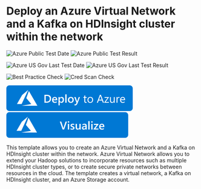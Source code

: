 # Deploy an Azure Virtual Network and a Kafka on HDInsight cluster within the network

![Azure Public Test Date](https://azurequickstartsservice.blob.core.windows.net/badges/101-hdinsight-kafka/PublicLastTestDate.svg)
![Azure Public Test Result](https://azurequickstartsservice.blob.core.windows.net/badges/101-hdinsight-kafka/PublicDeployment.svg)

![Azure US Gov Last Test Date](https://azurequickstartsservice.blob.core.windows.net/badges/101-hdinsight-kafka/FairfaxLastTestDate.svg)
![Azure US Gov Last Test Result](https://azurequickstartsservice.blob.core.windows.net/badges/101-hdinsight-kafka/FairfaxDeployment.svg)

![Best Practice Check](https://azurequickstartsservice.blob.core.windows.net/badges/101-hdinsight-kafka/BestPracticeResult.svg)
![Cred Scan Check](https://azurequickstartsservice.blob.core.windows.net/badges/101-hdinsight-kafka/CredScanResult.svg)

[![Deploy to Azure](https://raw.githubusercontent.com/Azure/azure-quickstart-templates/master/1-CONTRIBUTION-GUIDE/images/deploytoazure.svg?sanitize=true)](https://portal.azure.com/#create/Microsoft.Template/uri/https%3A%2F%2Fraw.githubusercontent.com%2FAzure%2Fazure-quickstart-templates%2Fmaster%2F101-hdinsight-kafka-vnet%2Fazuredeploy.json)
[![Visualize](https://raw.githubusercontent.com/Azure/azure-quickstart-templates/master/1-CONTRIBUTION-GUIDE/images/visualizebutton.svg?sanitize=true)](http://armviz.io/#/?load=https%3A%2F%2Fraw.githubusercontent.com%2FAzure%2Fazure-quickstart-templates%2Fmaster%2F101-hdinsight-kafka-vnet%2Fazuredeploy.json)

This template allows you to create an Azure Virtual Network and a Kafka on
HDInsight cluster within the network. Azure Virtual Network allows you to extend
your Hadoop solutions to incorporate resources such as multiple HDInsight
cluster types, or to create secure private networks between resources in the
cloud. The template creates a virtual network, a Kafka on HDInsight cluster, and
an Azure Storage account.
